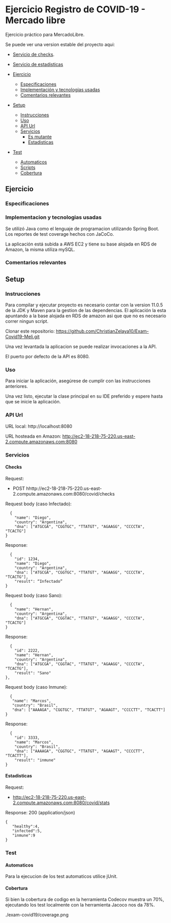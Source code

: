 # Ejercicio Registro de COVID-19 - Mercado libre

Ejercicio práctico para MercadoLibre. 

Se puede ver una version estable del proyecto aqui:

- [Servicio de checks](http://ec2-18-218-75-220.us-east-2.compute.amazonaws.com:8080/covid/checks).
- [Servicio de estadisticas](http://ec2-18-218-75-220.us-east-2.compute.amazonaws.com:8080/covid/stats)

- [Ejercicio](#ejercicio)
  - [Especificaciones](#especificaciones)
  - [Implementación y tecnologias usadas](#implementaci%C3%B3n-y-tecnologias-usadas)
  - [Comentarios relevantes](#comentarios-relevantes)
- [Setup](#setup)
  - [Instrucciones](#instrucciones)
  - [Uso](#uso)
  - [API Url](#api)
  - [Servicios](#servicios)
    - [Es mutante](#es-mutante)
    - [Estadisticas](#estadisticas)
- [Test](#test)
  - [Automaticos](#automaticos)
  - [Scripts](#scripts)
  - [Cobertura](#cobertura)

## Ejercicio

### Especificaciones


### Implementacion y tecnologias usadas

Se utilizó Java como el lenguaje de programacion utilizando Spring Boot. Los reportes de test coverage hechos con JaCoCo.

La aplicación está subida a AWS EC2 y tiene su base alojada en RDS de Amazon, la misma utiliza mySQL.

### Comentarios relevantes


## Setup

### Instrucciones
Para compilar y ejecutar proyecto es necesario contar con la version 11.0.5 de la JDK y Maven para la gestion de las dependencias.
El aplicación la esta apuntando a la base alojada en RDS de amazon asi que que no es necesario correr ningun script.

Clonar este repositorio: https://github.com/ChristianZelaya10/Exam-Covid19-Meli.git

Una vez levantada la aplicacion se puede realizar invocaciones a la API.

El puerto por defecto de la API es 8080.

### Uso

Para iniciar la aplicación, asegúrese de cumplir con las instrucciones anteriores. 

Una vez listo, ejecutar la clase principal en su IDE preferido y espere hasta que se inicie la aplicación.


### API Url

URL local: http://localhost:8080

URL hosteada en Amazon: http://ec2-18-218-75-220.us-east-2.compute.amazonaws.com:8080

### Servicios
#### Checks

Request: 
- POST hhttp://ec2-18-218-75-220.us-east-2.compute.amazonaws.com:8080/covid/checks

Request body (caso Infectado):

```
  {
    "name": "Diego",
    "country": "Argentina",
    "dna": ["ATGCGA", "CGGTGC", "TTATGT", "AGAAGG", "CCCCTA", "TCACTG"]
}
```

Response:

```
  {
    "id": 1234,
    "name": "Diego",
    "country": "Argentina",
    "dna": ["ATGCGA", "CGGTGC", "TTATGT", "AGAAGG", "CCCCTA", "TCACTG"],
    "result": “Infectado”
}
```
Request body (caso Sano):

```
  {
    "name": "Hernan",
    "country": "Argentina",
    "dna": ["ATGCGA", "CGGTAC", "TTATGT", "AGAAGG", "CCCCTA", "TCACTG"]
}
```

Response:

```
  {
    "id": 2222,
    "name": "Hernan",
    "country": "Argentina",
    "dna": ["ATGCGA", "CGGTAC", "TTATGT", "AGAAGG", "CCCCTA", "TCACTG"],
    "result": "Sano"
},

```
Request body (caso Inmune):

```
  {
   "name": "Marcos",
   "country": "Brasil",
   "dna": ["AAAAGA", "CGGTGC", "TTATGT", "AGAAGT", "CCCCTT", "TCACTT"]
}
```

Response:

```
  {
    "id": 3333,
    "name": "Marcos",
    "country": "Brasil",
    "dna": ["AAAAGA", "CGGTGC", "TTATGT", "AGAAGT", "CCCCTT", "TCACTT"],
    "result": "inmune"
}
```

#### Estadisticas

Request: 
- http://ec2-18-218-75-220.us-east-2.compute.amazonaws.com:8080/covid/stats

Response: 200 (application/json)

```
{
   "healthy":4,
   "infected":5,
   "inmune":9
}
```

### Test

#### Automaticos

Para la ejecucion de los test automaticos utilice jUnit.

#### Cobertura

Si bien la cobertura de codigo en la herramienta Codecov muestra un 70%, ejecutando los test localmente con la herramienta
Jacoco nos da 78%.

./exam-covid19/coverage.png
